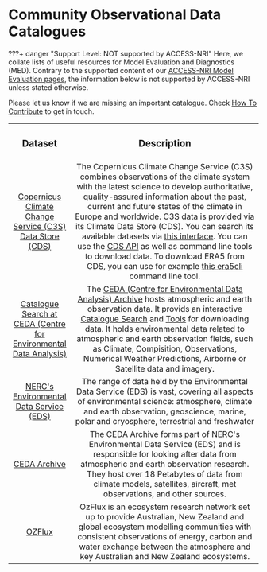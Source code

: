 # Community Observational Data Catalogues

???+ danger "Support Level: NOT supported by ACCESS-NRI"
    Here, we collate lists of useful resources for Model Evaluation and Diagnostics (MED). Contrary to the supported content of our [ACCESS-NRI Model Evaluation pages](/model_evaluation), the information below is not supported by ACCESS-NRI unless stated otherwise.

Please let us know if we are missing an important catalogue. Check [How To Contribute](/about/contribute) to get in touch.

<table>
<tr>
<td width="25%">
    <div align='center' width="100%">
    <h3>Dataset</h3>
    </div>
</td>
<td width="75%">
    <div align='center' width="100%" >
    <h3>Description</h3>
    </div>
</td>
</tr>

<tr>
<td width="25%">
    <div align='center' width="100%">
    <a href="https://cds.climate.copernicus.eu/"  target="_blank">Copernicus Climate Change Service (C3S) Data Store (CDS)</a> 
    </div>
</td>
<td width="75%">
    <div align='center' width="100%" >
        The Copernicus Climate Change Service (C3S) combines observations of the climate system with the latest science to develop authoritative, quality-assured information about the past, current and future states of the climate in Europe and worldwide. C3S data is provided via its Climate Data Store (CDS).
        You can search its available datasets via <a href="https://cds.climate.copernicus.eu/datasets" target="_blank">this interface</a>.
        You can use the <a href="https://cds.climate.copernicus.eu/how-to-api" target="_blank">CDS API</a> as well as command line tools to download data. To download ERA5 from CDS, you can use for example <a href="https://era5cli.readthedocs.io/en/stable/" target="_blank">this era5cli</a> command line tool.
    </div>
</td>
</tr>

<tr>
<td width="25%">
    <div align='center' width="100%">
    <a href="https://catalogue.ceda.ac.uk" target="_blank">Catalogue Search at CEDA (Centre for Environmental Data Analysis) </a> 
    </div>
</td>
<td width="75%">
    <div align='center' width="100%" >
        The <a href="https://archive.ceda.ac.uk" target="_blank">CEDA (Centre for Environmental Data Analysis) Archive</a> hosts atmospheric and earth observation data.
        It provids an interactive <a href="https://catalogue.ceda.ac.uk" target="_blank">Catalogue Search</a> and <a href="https://archive.ceda.ac.uk/tools/" target="_blank">Tools</a> for downloading data.
        It holds environmental data related to atmospheric and earth observation fields, such as Climate, Compisition, Observations, Numerical Weather Predictions, Airborne or Satellite data and imagery.
    </div>
</td>
</tr>

<tr>
<td width="25%">
    <div align='center' width="100%">
    <a href="https://eds.ukri.org/services/find-data" target="_blank">NERC's Environmental Data Service (EDS)</a> 
    </div>
</td>
<td width="75%">
    <div align='center' width="100%" >
        The range of data held by the Environmental Data Service (EDS) is vast, covering all aspects of environmental science: atmosphere, climate and earth observation, geoscience, marine, polar and cryosphere, terrestrial and freshwater
    </div>
</td>
</tr>

<tr>
<td width="25%">
    <div align='center' width="100%">
    <a href="https://archive.ceda.ac.uk/" target="_blank">CEDA Archive</a> 
    </div>
</td>
<td width="75%">
    <div align='center' width="100%" >
        The CEDA Archive forms part of NERC's Environmental Data Service (EDS) and is responsible for looking after data from atmospheric and earth observation research. They host over 18 Petabytes of data from climate models, satellites, aircraft, met observations, and other sources.
    </div>
</td>
</tr>

<tr>
<td width="25%">
    <div align='center' width="100%">
    <a href="https://www.ozflux.org.au" target="_blank">OZFlux</a> 
    </div>
</td>
<td width="75%">
    <div align='center' width="100%" >
        OzFlux is an ecosystem research network set up to provide Australian, New Zealand and global ecosystem modelling communities with consistent observations of energy, carbon and water exchange between the atmosphere and key Australian and New Zealand ecosystems.
    </div>
</td>
</tr>

</table>
